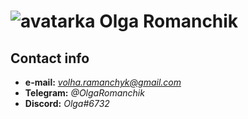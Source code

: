  ![avatarka](https://encrypted-tbn0.gstatic.com/images?q=tbn:ANd9GcQDCHNbPy91I-M7zlCPakqYyH1WIStEDcd8vQ&usqp=CAU) Olga Romanchik
======

Contact info	
------
-	**e-mail:** *volha.ramanchyk@gmail.com*
-	**Telegram:** *@OlgaRomanchik*
-   **Discord:** *Olga#6732*
